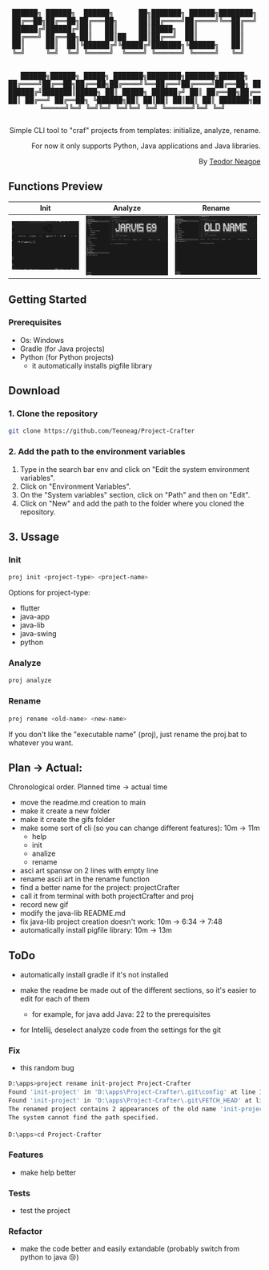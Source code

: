 <div align="center">
<pre>
██████╗ ██████╗  ██████╗      ██╗███████╗ ██████╗████████╗
██╔══██╗██╔══██╗██╔═══██╗     ██║██╔════╝██╔════╝╚══██╔══╝
██████╔╝██████╔╝██║   ██║     ██║█████╗  ██║        ██║   
██╔═══╝ ██╔══██╗██║   ██║██   ██║██╔══╝  ██║        ██║   
██║     ██║  ██║╚██████╔╝╚█████╔╝███████╗╚██████╗   ██║   
╚═╝     ╚═╝  ╚═╝ ╚═════╝  ╚════╝ ╚══════╝ ╚═════╝   ╚═╝   
                                                          
 ██████╗██████╗  █████╗ ███████╗████████╗███████╗██████╗ 
██╔════╝██╔══██╗██╔══██╗██╔════╝╚══██╔══╝██╔════╝██╔══██╗
██║     ██████╔╝███████║█████╗     ██║   █████╗  ██████╔╝
██║     ██╔══██╗██╔══██║██╔══╝     ██║   ██╔══╝  ██╔══██╗
╚██████╗██║  ██║██║  ██║██║        ██║   ███████╗██║  ██║
 ╚═════╝╚═╝  ╚═╝╚═╝  ╚═╝╚═╝        ╚═╝   ╚══════╝╚═╝  ╚═╝
</pre>
<div align="right">
Simple CLI tool to "craf" projects from templates: initialize, analyze, rename.

For now it only supports Python, Java applications and Java libraries.

By [Teodor Neagoe](https://github.com/Teoneag)
</div>
</div>

## Functions Preview

| Init | Analyze | Rename |
|------|---------|--------|
| <img src="gifs/Project-Crafter Preview init.gif" alt="Project-Crafter init"/> | <img src="gifs/Project-Crafter Preview analyze.gif" alt="Project-Crafter analyze"/> | <img src="gifs/Project-Crafter Preview rename.gif" alt="Project-Crafter rename"/> |


## Getting Started

### Prerequisites

- Os: Windows
- Gradle (for Java projects)
- Python (for Python projects)
  - it automatically installs pigfile library

## Download

### 1. Clone the repository

```bash
git clone https://github.com/Teoneag/Project-Crafter
```

### 2. Add the path to the environment variables

1. Type in the search bar env and click on "Edit the system environment variables".
2. Click on "Environment Variables".
3. On the "System variables" section, click on "Path" and then on "Edit".
4. Click on "New" and add the path to the folder where you cloned the repository.

## 3. Ussage

### Init

```bash
proj init <project-type> <project-name>
```
Options for project-type:
- flutter
- java-app
- java-lib
- java-swing
- python

### Analyze

```bash
proj analyze
```

### Rename

```bash
proj rename <old-name> <new-name>
```

If you don't like the "executable name" (proj), just rename the proj.bat to whatever you want.

## Plan -> Actual: 

Chronological order. Planned time -> actual time
- move the readme.md creation to main
- make it create a new folder
- make it create the gifs folder
- make some sort of cli (so you can change different features): 10m -> 11m
  - help
  - init <type> <name>
  - analize
  - rename <oldName> <newName>
- asci art spansw on 2 lines with empty line
- rename ascii art in the rename function
- find a better name for the project: projectCrafter
- call it from terminal with both projectCrafter and proj
- record new gif
- modify the java-lib README.md
- fix java-lib project creation doesn't work: 10m -> 6:34 -> 7:48
- automatically install pigfile library: 10m -> 13m

## ToDo

- automatically install gradle if it's not installed
  
- make the readme be made out of the different sections, so it's easier to edit for each of them
  - for example, for java add Java: 22 to the prerequisites
- for Intellij, deselect analyze code from the settings for the git

### Fix

- this random bug
```bash
D:\apps>project rename init-project Project-Crafter
Found 'init-project' in 'D:\apps\Project-Crafter\.git\config' at line 182.
Found 'init-project' in 'D:\apps\Project-Crafter\.git\FETCH_HEAD' at line 86.
The renamed project contains 2 appearances of the old name 'init-project'.
The system cannot find the path specified.

D:\apps>cd Project-Crafter
```
### Features

- make help better

### Tests

- test the project

### Refactor

- make the code better and easily extandable (probably switch from python to java 😢)